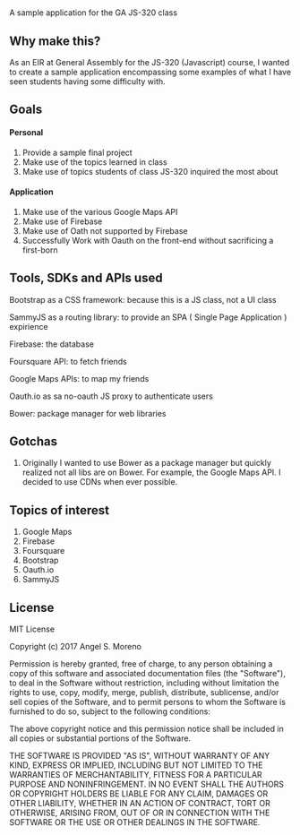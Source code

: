 # 

A sample application for the GA JS-320 class

## Why make this?
As an EIR at General Assembly for the JS-320 (Javascript) course, I wanted to
create a sample application encompassing some examples of what I have seen students
having some difficulty with.

## Goals

#### Personal
1. Provide a sample final project
2. Make use of the topics learned in class
3. Make use of topics students of class JS-320 inquired the most about

#### Application
1. Make use of the various Google Maps API
3. Make use of Firebase
1. Make use of Oath not supported by Firebase
1. Successfully Work with Oauth on the front-end without sacrificing a first-born

## Tools, SDKs and APIs used

Bootstrap as a CSS framework: because this is a JS class, not a UI class

SammyJS as a routing library: to provide an SPA ( Single Page Application ) expirience

Firebase: the database

Foursquare API: to fetch friends

Google Maps APIs: to map my friends

Oauth.io as sa no-oauth JS proxy to authenticate users

Bower: package manager for web libraries


## Gotchas
1. Originally I wanted to use Bower as a package manager but quickly realized not all libs
are on Bower. For example, the Google Maps API. I decided to use CDNs when ever possible.

## Topics of interest
1. Google Maps
1. Firebase
1. Foursquare
1. Bootstrap
1. Oauth.io
1. SammyJS

## License

MIT License

Copyright (c) 2017 Angel S. Moreno

Permission is hereby granted, free of charge, to any person obtaining a copy
of this software and associated documentation files (the "Software"), to deal
in the Software without restriction, including without limitation the rights
to use, copy, modify, merge, publish, distribute, sublicense, and/or sell
copies of the Software, and to permit persons to whom the Software is
furnished to do so, subject to the following conditions:

The above copyright notice and this permission notice shall be included in all
copies or substantial portions of the Software.

THE SOFTWARE IS PROVIDED "AS IS", WITHOUT WARRANTY OF ANY KIND, EXPRESS OR
IMPLIED, INCLUDING BUT NOT LIMITED TO THE WARRANTIES OF MERCHANTABILITY,
FITNESS FOR A PARTICULAR PURPOSE AND NONINFRINGEMENT. IN NO EVENT SHALL THE
AUTHORS OR COPYRIGHT HOLDERS BE LIABLE FOR ANY CLAIM, DAMAGES OR OTHER
LIABILITY, WHETHER IN AN ACTION OF CONTRACT, TORT OR OTHERWISE, ARISING FROM,
OUT OF OR IN CONNECTION WITH THE SOFTWARE OR THE USE OR OTHER DEALINGS IN THE
SOFTWARE.

